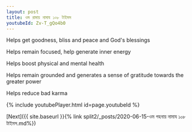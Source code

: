 ```yaml
---
layout: post
title: ওম রামায় নামায ১০৮ টাইমস
youtubeId: Zv-T_gQo4b0
---
```

 
 
Helps get goodness, bliss and peace and God's blessings
 
Helps remain focused, help generate inner energy 
 
Helps boost physical and mental health 
 
Helps remain grounded and generates a sense of gratitude towards the greater power 
 
Helps reduce bad karma
 
 
 
 


{% include youtubePlayer.html id=page.youtubeId %}
 
[Next]({{ site.baseurl }}{% link  split2/_posts/2020-06-15-ওম গহনায় নামায ১০৮ টাইমস.md%})
 

